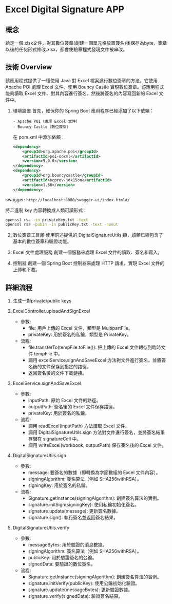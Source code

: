 # Excel Digital Signature APP

## 概念
給定一個.xlsx文件，對其數位簽章(創建一個單元格放置簽名)後保存為byte，簽章以後的任何形式修改.xlsx，都會使驗章程式發現文件被串改。

## 技術 Overview

該應用程式提供了一種使用 Java 對 Excel 檔案進行數位簽章的方法。它使用 Apache POI 處理 Excel 文件，使用 Bouncy Castle 實現數位簽章。該應用程式能夠讀取 Excel 文件、對其內容進行簽名，然後將簽名的內容寫回新的 Excel 文件中。

1.  環境設置
    首先，確保你的 Spring Boot 應用程序已經添加了以下依賴：

        - Apache POI（處理 Excel 文件）
        - Bouncy Castle（數位簽章）

    在 pom.xml 中添加依賴：

    ```xml
    <dependency>
        <groupId>org.apache.poi</groupId>
        <artifactId>poi-ooxml</artifactId>
        <version>5.0.0</version>
    </dependency>
    <dependency>
        <groupId>org.bouncycastle</groupId>
        <artifactId>bcprov-jdk15on</artifactId>
        <version>1.68</version>
    </dependency>
    ```
swagger: `http://localhost:8080/swagger-ui/index.html#/`

將二進制 key 內容轉換成人類可讀形式：
```bash
openssl rsa -in privateKey.txt -text
openssl rsa -pubin -in publicKey.txt -text -noout
```

2.  數位簽章工具類
    使用前述提供的 DigitalSignatureUtils 類，該類已經包含了基本的數位簽章和驗證功能。

3.  Excel 文件處理服務
    創建一個服務來處理 Excel 文件的讀取、簽名和寫入。

4.  控制器
    創建一個 Spring Boot 控制器來處理 HTTP 請求，實現 Excel 文件的上傳和下載。


## 詳細流程
1. 生成一對private/public keys

2. ExcelController.uploadAndSignExcel
    - 參數:
        - file: 用戶上傳的 Excel 文件，類型是 MultipartFile。
        - privateKey: 用於簽名的私鑰，類型是 PrivateKey。
    - 流程:
        - file.transferTo(tempFile.toFile()): 把上傳的 Excel 文件轉存到臨時文件 tempFile 中。
        - 調用 excelService.signAndSaveExcel 方法對文件進行簽名，並將簽名後的文件保存到指定的路徑。
        - 返回簽名後的文件下載鏈接。
3. ExcelService.signAndSaveExcel
    - 參數:
        - inputPath: 原始 Excel 文件的路徑。
        - outputPath: 簽名後的 Excel 文件保存路徑。
        - privateKey: 用於簽名的私鑰。
    - 流程:
        - 調用 readExcel(inputPath) 方法讀取 Excel 文件。
        - 調用 DigitalSignatureUtils.sign 方法對文件進行簽名，並將簽名結果存儲在 signatureCell 中。
        - 調用 writeExcel(workbook, outputPath) 保存簽名後的 Excel 文件。
4. DigitalSignatureUtils.sign
    - 參數:
        - message: 要簽名的數據（即轉換為字節數組的 Excel 文件內容）。
        - signingAlgorithm: 簽名算法（例如 SHA256withRSA）。
        - signingKey: 用於簽名的私鑰。
    - 流程:
        - Signature.getInstance(signingAlgorithm): 創建簽名算法的實例。
        - signature.initSign(signingKey): 使用私鑰初始化簽名。
        - signature.update(message): 更新簽名數據。
        - signature.sign(): 執行簽名並返回簽名結果。
5. DigitalSignatureUtils.verify
    - 參數:
        - messageBytes: 用於驗證的消息數據。
        - signingAlgorithm: 簽名算法（例如 SHA256withRSA）。
        - publicKey: 用於驗證簽名的公鑰。
        - signedData: 要驗證的數位簽名。
    - 流程:
        - Signature.getInstance(signingAlgorithm): 創建簽名算法的實例。
        - signature.initVerify(publicKey): 使用公鑰初始化驗證。
        - signature.update(messageBytes): 更新驗證數據。
        - signature.verify(signedData): 驗證簽名結果。

